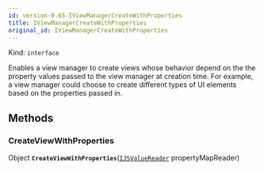 ```yaml
---
id: version-0.65-IViewManagerCreateWithProperties
title: IViewManagerCreateWithProperties
original_id: IViewManagerCreateWithProperties
---
```


Kind: `interface`



Enables a view manager to create views whose behavior depend on the the property values passed to the view manager at creation time. For example, a view manager could choose to create different types of UI elements based on the properties passed in.



## Methods
### CreateViewWithProperties
Object **`CreateViewWithProperties`**([`IJSValueReader`](IJSValueReader) propertyMapReader)




